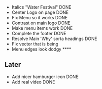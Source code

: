 * Italics "Water Festival" DONE
* Center Logo on page DONE
* Fix Menu so it works DONE
* Contrast on main logo DONE
* Make menu items work DONE
* Complete the footer DONE
* Resolve Main 'Why' sorta headings DONE
* Fix vector that is being
* Menu edges look dodgy ****

Later
-----
* Add nicer hamburger icon DONE
* Add real video DONE
